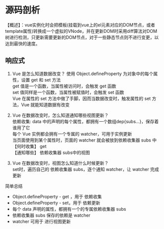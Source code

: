 # 源码剖析 
【概述】：vue实例化时会把模板(挂载到vue上的el元素对应的DOM节点，或者template属性)转换成一个虚拟的VNode，并在更新DOM时采用diff算法对DOM树进行检测，只更新需要更新的DOM节点，对于一些静态节点则不进行变更，以达到最快的速度。

## 响应式
1. Vue 是怎么知道数据改变？
使用 Object.defineProperty 为对象中的每个属性，设置 get 和 set 方法  
get 值是一个函数，当属性被访问时，会触发 get 函数  
set 值同样是一个函数，当属性被赋值时，会触发 set 函数  
Vue 在属性的 set 方法中做了手脚，因而当数据改变时，触发属性的 set 方法，Vue 就能知道数据有改变  

2. Vue 在数据改变时，怎么知道通知哪些视图更新？  
依赖收集: data 中的声明的每个属性，都拥有一个数组dep{subs...}，保存着谁用了它  
每个 Vue 实例都会拥有一个专属的 watcher，可用于实例更新  
当页面使用到某个属性时，页面的 watcher 就会被放到依赖收集器 subs 中  
【何时收集】 get  
【通知哪些】 依赖收集器 subs中的视图  

3. Vue 在数据改变时，视图怎么知道什么时候更新？  
set时，遍历自己的 依赖收集器 subs，逐个通知 watcher，让 watcher 完成更新  

简单总结  
- Object.defineProperty - get ，用于 依赖收集
- Object.defineProperty - set，用于 依赖更新
- 每个 data 声明的属性，都拥有一个的专属依赖收集器 subs
- 依赖收集器 subs 保存的依赖是 watcher
- watcher 可用于 进行视图更新
